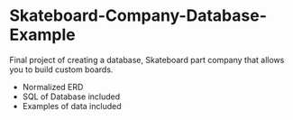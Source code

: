 # Skateboard-Company-Database-Example
Final project of creating a database, Skateboard part company that allows you to build custom boards.

- Normalized ERD
- SQL of Database included
- Examples of data included
